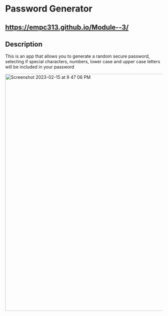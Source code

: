 # Password Generator

## <https://empc313.github.io/Module--3/>

## Description

This is an app that allows you to generate a random secure password, selecting if special characters, numbers, lower case and upper case letters will be included in your password

<img width="756" alt="Screenshot 2023-02-15 at 9 47 06 PM" src="https://user-images.githubusercontent.com/122828454/219271235-98310476-8a8b-46d4-b086-6fdf945b6ad1.png">
